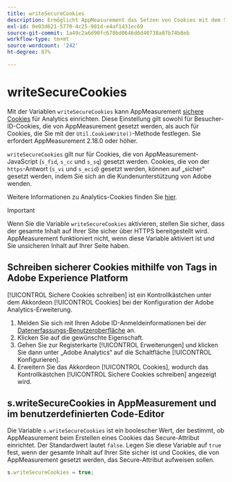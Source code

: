 ```yaml
---
title: writeSecureCookies
description: Ermöglicht AppMeasurement das Setzen von Cookies mit dem Secure-Attribut.
exl-id: 0e03d621-5770-4c25-981d-e4af1431ec69
source-git-commit: 1a49c2a6d90fc670bd0646d6d40738a87b74b8eb
workflow-type: tm+mt
source-wordcount: '242'
ht-degree: 87%

---
```


# writeSecureCookies

Mit der Variablen `writeSecureCookies` kann AppMeasurement [sichere Cookies](https://en.wikipedia.org/wiki/Secure_cookie) für Analytics einrichten. Diese Einstellung gilt sowohl für Besucher-ID-Cookies, die von AppMeasurement gesetzt werden, als auch für Cookies, die Sie mit der `Util.CookieWrite()`-Methode festlegen. Sie erfordert AppMeasurement 2.18.0 oder höher.

`writeSecureCookies` gilt nur für Cookies, die von AppMeasurement-JavaScript (`s_fid`, `s_cc` und `s_sq`) gesetzt werden. Cookies, die von der `https`-Antwort (`s_vi` und `s_ecid`) gesetzt werden, können auf „sicher“ gesetzt werden, indem Sie sich an die Kundenunterstützung von Adobe wenden.

Weitere Informationen zu Analytics-Cookies finden Sie [hier](https://experienceleague.adobe.com/docs/core-services/interface/administration/ec-cookies/cookies-analytics.html?lang=de).

>[!IMPORTANT]
>
>Wenn Sie die Variable `writeSecureCookies` aktivieren, stellen Sie sicher, dass der gesamte Inhalt auf Ihrer Site sicher über HTTPS bereitgestellt wird. AppMeasurement funktioniert nicht, wenn diese Variable aktiviert ist und Sie unsicheren Inhalt auf Ihrer Seite haben.

## Schreiben sicherer Cookies mithilfe von Tags in Adobe Experience Platform

[!UICONTROL Sichere Cookies schreiben] ist ein Kontrollkästchen unter dem Akkordeon [!UICONTROL Cookies] bei der Konfiguration der Adobe Analytics-Erweiterung.

1. Melden Sie sich mit Ihren Adobe ID-Anmeldeinformationen bei der [Datenerfassungs-Benutzeroberfläche](https://experience.adobe.com/data-collection) an.
2. Klicken Sie auf die gewünschte Eigenschaft.
3. Gehen Sie zur Registerkarte [!UICONTROL Erweiterungen] und klicken Sie dann unter „Adobe Analytics“ auf die Schaltfläche [!UICONTROL Konfigurieren].
4. Erweitern Sie das Akkordeon [!UICONTROL Cookies], wodurch das Kontrollkästchen [!UICONTROL Sichere Cookies schreiben] angezeigt wird.

## s.writeSecureCookies in AppMeasurement und im benutzerdefinierten Code-Editor

Die Variable `s.writeSecureCookies` ist ein boolescher Wert, der bestimmt, ob AppMeasurement beim Erstellen eines Cookies das Secure-Attribut einrichtet. Der Standardwert lautet `false`. Legen Sie diese Variable auf `true` fest, wenn der gesamte Inhalt auf Ihrer Site sicher ist und Cookies, die von AppMeasurement gesetzt werden, das Secure-Attribut aufweisen sollen.

```js
s.writeSecureCookies = true;
```
